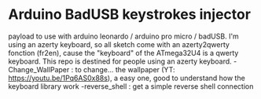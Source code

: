 # Arduino BadUSB keystrokes injector
payload to use with arduino leonardo / arduino pro micro / badUSB. I'm using an azerty keyboard, so all sketch come with an azerty2qwerty fonction (fr2en), cause the "keyboard" of the ATmega32U4 is a qwerty keyboard. This repo is destined for people using an azerty keyboard.
-Change_WallPaper : to change... the wallpaper (YT: https://youtu.be/1Pq6AS0x88s), a easy one, good to understand how the keyboard library work
-reverse_shell : get a simple reverse shell connection
 
